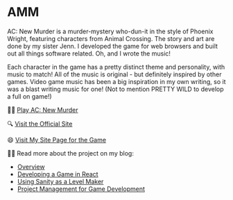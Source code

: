 # AMM

AC: New Murder is a murder-mystery who-dun-it in the style of Phoenix Wright, featuring characters from Animal Crossing. The story and art are done by my sister Jenn. I developed the game for web browsers and built out all things software related. Oh, and I wrote the music!

Each character in the game has a pretty distinct theme and personality, with music to match! All of the music is original - but definitely inspired by other games. Video game music has been a big inspiration in my own writing, so it was a blast writing music for one! (Not to mention PRETTY WILD to develop a full on game!)

🕵️‍♂️ [Play AC: New Murder](https://acnewmurder.com/play)

🔍 [Visit the Official Site](https://acnewmurder.com)

😄 [Visit My Site Page for the Game](https://chrisdpadilla.com/acnm)


🧑‍💻 Read more about the project on my blog:
- [Overview](https://chrisdpadilla.com/acnmp)
- [Developing a Game in React](https://chrisdpadilla.com/acnmfe)
- [Using Sanity as a Level Maker](https://chrisdpadilla.com/acnmbe)
- [Project Management for Game Development](https://chrisdpadilla.com/acnmpm)
